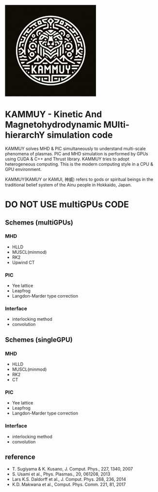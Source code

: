 <img src="./figures/KAMMUY_logo.jpg" alt="KAMMUY logo" width="300"/>

# KAMMUY - Kinetic And Magnetohydrodynamic MUlti-hierarchY simulation code

KAMMUY solves MHD & PIC simultaneously to understand multi-scale phenomena of plasmas.
PIC and MHD simulation is performed by GPUs using CUDA & C++ and Thrust library.
KAMMUY tries to adopt heterogeneous computing.
This is the modern computing style in a CPU & GPU environment.

KAMMUY(KAMUY or KAMUI, 神威) refers to gods or spiritual beings in the traditional belief system of the Ainu people in Hokkaido, Japan.

# DO NOT USE multiGPUs CODE


## Schemes (multiGPUs)

### MHD
- HLLD
- MUSCL(minmod)
- RK2
- Upwind CT

### PIC
- Yee lattice
- Leapfrog
- Langdon-Marder type correction

### Interface
- interlocking method
- convolution
  

## Schemes (singleGPU)

### MHD
- HLLD
- MUSCL(minmod)
- RK2
- CT

### PIC
- Yee lattice
- Leapfrog
- Langdon-Marder type correction

### Interface
- interlocking method
- convolution

## reference

- T. Sugiyama & K. Kusano, J. Comput. Phys., 227, 1340, 2007
- S. Usami et al., Phys. Plasmas., 20, 061208, 2013
- Lars K.S. Daldorff et al., J. Comput. Phys. 268, 236, 2014
- K.D. Makwana et al., Comput. Phys. Comm. 221, 81, 2017
